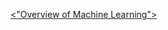 <a target="_blank" href="https://medium.com/@shubhingale/overview-of-machine-learning-4ead9cfbf4b6"><"Overview of Machine Learning"> 


